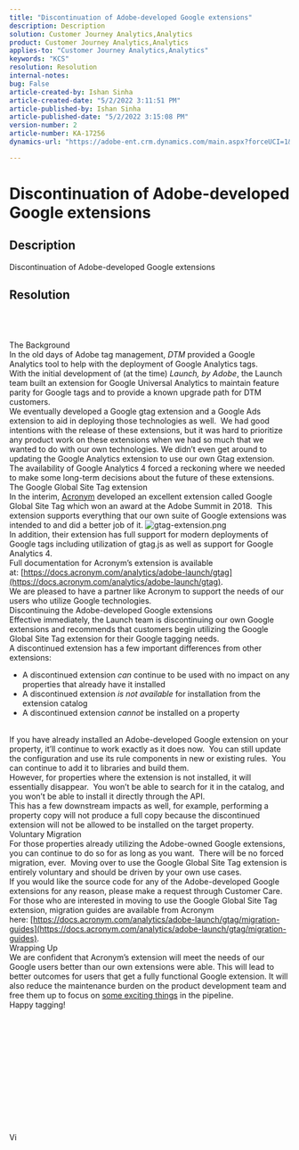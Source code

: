 ```yaml
---
title: "Discontinuation of Adobe-developed Google extensions"
description: Description
solution: Customer Journey Analytics,Analytics
product: Customer Journey Analytics,Analytics
applies-to: "Customer Journey Analytics,Analytics"
keywords: "KCS"
resolution: Resolution
internal-notes: 
bug: False
article-created-by: Ishan Sinha
article-created-date: "5/2/2022 3:11:51 PM"
article-published-by: Ishan Sinha
article-published-date: "5/2/2022 3:15:08 PM"
version-number: 2
article-number: KA-17256
dynamics-url: "https://adobe-ent.crm.dynamics.com/main.aspx?forceUCI=1&pagetype=entityrecord&etn=knowledgearticle&id=de94982d-2aca-ec11-a7b5-6045bd00dca1"

---
```

# Discontinuation of Adobe-developed Google extensions

## Description


Discontinuation of Adobe-developed Google extensions


## Resolution

<br><br><br>The Background
<br>In the old days of Adobe tag management, *DTM* provided a Google Analytics tool to help with the deployment of Google Analytics tags.
<br>With the initial development of (at the time) *Launch, by Adobe*, the Launch team built an extension for Google Universal Analytics to maintain feature parity for Google tags and to provide a known upgrade path for DTM customers.
<br>We eventually developed a Google gtag extension and a Google Ads extension to aid in deploying those technologies as well.  We had good intentions with the release of these extensions, but it was hard to prioritize any product work on these extensions when we had so much that we wanted to do with our own technologies. We didn’t even get around to updating the Google Analytics extension to use our own Gtag extension. 
<br>The availability of Google Analytics 4 forced a reckoning where we needed to make some long-term decisions about the future of these extensions.
<br>The Google Global Site Tag extension
<br>In the interim, [Acronym](https://www.acronym.com/) developed an excellent extension called Google Global Site Tag which won an award at the Adobe Summit in 2018.  This extension supports everything that our own suite of Google extensions was intended to and did a better job of it.
![gtag-extension.png](https://experienceleaguecommunities.adobe.com/t5/image/serverpage/image-id/32446iD3F68A3559E15F49/image-size/large?v=v2&amp;px=999 "gtag-extension.png")
<br>In addition, their extension has full support for modern deployments of Google tags including utilization of gtag.js as well as support for Google Analytics 4.
<br>Full documentation for Acronym’s extension is available at: [https://docs.acronym.com/analytics/adobe-launch/gtag](https://docs.acronym.com/analytics/adobe-launch/gtag).
<br>We are pleased to have a partner like Acronym to support the needs of our users who utilize Google technologies.
<br>Discontinuing the Adobe-developed Google extensions
<br>Effective immediately, the Launch team is discontinuing our own Google extensions and recommends that customers begin utilizing the Google Global Site Tag extension for their Google tagging needs.
<br>A discontinued extension has a few important differences from other extensions:<br>
- A discontinued extension *can* continue to be used with no impact on any properties that already have it installed
- A discontinued extension *is not available* for installation from the extension catalog
- A discontinued extension *cannot* be installed on a property

<br> If you have already installed an Adobe-developed Google extension on your property, it’ll continue to work exactly as it does now.  You can still update the configuration and use its rule components in new or existing rules.  You can continue to add it to libraries and build them.
<br>However, for properties where the extension is not installed, it will essentially disappear.  You won’t be able to search for it in the catalog, and you won’t be able to install it directly through the API.
<br>This has a few downstream impacts as well, for example, performing a property copy will not produce a full copy because the discontinued extension will not be allowed to be installed on the target property.
<br>Voluntary Migration
<br>For those properties already utilizing the Adobe-owned Google extensions, you can continue to do so for as long as you want.  There will be no forced migration, ever.  Moving over to use the Google Global Site Tag extension is entirely voluntary and should be driven by your own use cases.
<br>If you would like the source code for any of the Adobe-developed Google extensions for any reason, please make a request through Customer Care.
<br>For those who are interested in moving to use the Google Global Site Tag extension, migration guides are available from Acronym here: [https://docs.acronym.com/analytics/adobe-launch/gtag/migration-guides](https://docs.acronym.com/analytics/adobe-launch/gtag/migration-guides).
<br>Wrapping Up
<br>We are confident that Acronym’s extension will meet the needs of our Google users better than our own extensions were able. This will lead to better outcomes for users that get a fully functional Google extension. It will also reduce the maintenance burden on the product development team and free them up to focus on [some exciting things](https://experienceleaguecommunities.adobe.com/t5/adobe-experience-platform-launch/data-collection-roadmap/ba-p/401733) in the pipeline.
<br>Happy tagging!<br><br><br><br><br><br><br><br><br><br><br><br><br><br>Vi